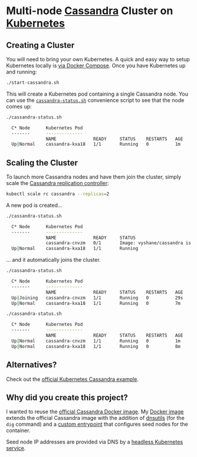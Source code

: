 # Multi-node [Cassandra](http://cassandra.apache.org) Cluster on [Kubernetes](http://kubernetes.io/)

## Creating a Cluster

You will need to bring your own Kubernetes. A quick and easy way to setup Kubernetes locally is [via Docker Compose](https://github.com/vyshane/docker-compose-kubernetes). Once you have Kubernetes up and running:

```sh
./start-cassandra.sh
```

This will create a Kubernetes pod containing a single Cassandra node. You can use the [`cassandra-status.sh`](cassandra-status.sh) convenience script to see that the node comes up:

```sh
./cassandra-status.sh 

  C* Node      Kubernetes Pod
  -------      --------------
               NAME              READY     STATUS    RESTARTS   AGE
  Up|Normal    cassandra-kxa18   1/1       Running   0          1m
```

## Scaling the Cluster

To launch more Cassandra nodes and have them join the cluster, simply scale the [Cassandra replication controller](cassandra-replication-controller.yml):

```sh
kubectl scale rc cassandra --replicas=2
```

A new pod is created...

```sh
./cassandra-status.sh                                                                                                                                                                                                                                                                                                                                          

  C* Node      Kubernetes Pod
  -------      --------------
               NAME              READY     STATUS                                                     RESTARTS   AGE
               cassandra-cnvzm   0/1       Image: vyshane/cassandra is ready, container is creating   0          8s
  Up|Normal    cassandra-kxa18   1/1       Running                                                    0          6m
```

... and it automatically joins the cluster.

```sh
./cassandra-status.sh 

  C* Node      Kubernetes Pod
  -------      --------------
               NAME              READY     STATUS    RESTARTS   AGE
  Up|Joining   cassandra-cnvzm   1/1       Running   0          29s
  Up|Normal    cassandra-kxa18   1/1       Running   0          7m
```

```sh
./cassandra-status.sh 

  C* Node      Kubernetes Pod
  -------      --------------
               NAME              READY     STATUS    RESTARTS   AGE
  Up|Normal    cassandra-cnvzm   1/1       Running   0          1m
  Up|Normal    cassandra-kxa18   1/1       Running   0          8m
```

## Alternatives?

Check out the [official Kubernetes Cassandra example](https://github.com/kubernetes/kubernetes/tree/master/examples/cassandra).

## Why did you create this project?

I wanted to reuse the [official Cassandra Docker image](https://hub.docker.com/_/cassandra/). My [Docker image](image/) extends the official Cassandra image with the addition of [dnsutils](https://packages.debian.org/jessie/dnsutils) (for the `dig` command) and a [custom entrypoint](image/custom-entrypoint.sh) that configures seed nodes for the container.

Seed node IP addresses are provided via DNS by a [headless Kubernetes service](cassandra-peer-service.yml).

